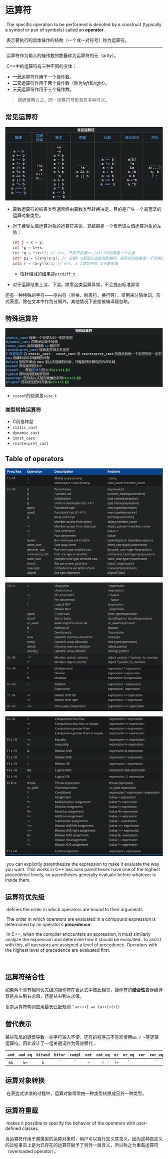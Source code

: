 # 运算符

​		The specific operation to be performed is denoted by a construct (typically a symbol or pair of symbols) called an **operator**.

​		表示要执行的具体操作的结构（一个或一对符号）称为运算符。

---

​		运算符作为输入的操作数的数量称为运算符的元（arity）。

​		C++中的运算符有三种不同的变体：

- **一元**运算符作用于一个操作数。
- **二元**运算符作用于两个操作数（称为*left*和*right*）。
- **三元**运算符作用于三个操作数。

> 根据使用方式，同一运算符可能具有多种含义。



##  常见运算符

![image-20220814192726068](https://raw.githubusercontent.com/Mocearan/picgo-server/main/image-20220814192726068.png)

- 算数运算符的结果类型通常经由算数类型转换决定，目的是产生一个最宽泛的运算对象类型。

- 对于接受左值运算对象的运算符来说，其结果是一个表示该左值运算对象的左值：

  ```c++
  int j = x = y;
  int *p = &++x;
  int *q = *(x++); // err, 不同于前置++,(x++)的结果是一个右值
  int* p2 = &(x>y?x:y); // 只要x y都是左值且类型相同，运算符的结果是一个同类型的左值
  int& r = (x<y)?x:1; // err, x 1类型不同，1不是左值
  ```

  - 指针相减的结果是`ptrdiff_t`

- 对于运算结果上溢、下溢，除零这类运算异常，不会抛出标准异常

​		还有一种特殊的字符——空白符（空格、制表符、换行等），常用来分隔单词，形式表意。除在文本中作为分隔外，其他情况下直接被编译器忽略。

## 特殊运算符

![image-20220814192745527](https://raw.githubusercontent.com/Mocearan/picgo-server/main/image-20220814192745527.png)

- `sizeof`的结果是`size_t`

  

### 类型转换运算符

- C风格转型
- `static_cast`
- `dynamic_cast`
- `const_cast`
- `reinterpret_cast`



## Table of operators

![image-20220814192805286](https://raw.githubusercontent.com/Mocearan/picgo-server/main/image-20220814192805286.png)

![image-20220814192825267](https://raw.githubusercontent.com/Mocearan/picgo-server/main/image-20220814192825267.png)

![image-20220814192843069](https://raw.githubusercontent.com/Mocearan/picgo-server/main/image-20220814192843069.png)

​		you can explicitly parenthesize the expression to make it evaluate the way you want. This works in C++ because parentheses have one of the highest precedence levels, so parentheses generally evaluate before whatever is inside them.



## 运算符优先级

​		defines the order in which operators are bound to their arguments

​		The order in which operators are evaluated in a compound expression is determined by an operator’s **precedence**. 

​		In C++, when the compiler encounters an expression, it must similarly analyze the expression and determine how it should be evaluated. To assist with this, all operators are assigned a level of precedence. Operators with the highest level of precedence are evaluated first.

​		

## 运算符结合性

​		如果两个具有相同优先级的操作符在表达式中彼此相邻，操作符的**结合性**告诉编译器是从左到右求值，还是从右到左求值。

​		复杂运算符构词应用最长匹配规则：`a++++1 => (a++)+(+1)`

## 替代表示

​		某些布局的键盘导致一些字符输入不便，还有的程序员不喜欢使用`&& / ~`等逻辑运算符。因此设计了一组关键词作为等效替代：

| ``and`` | ``and_eq`` | ``bitand`` | ``bitor`` | ``compl`` | ``not`` | ``not_eq`` | ``or`` | ``or_eq`` | ``xor`` | ``xor_eq`` |
| :-----: | :--------: | :--------: | :-------: | :-------: | :-----: | :--------: | :----: | :-------: | :-----: | :--------: |
|  `&&`   |   ``&=``   |    `&`     |    `|`    |    `~`    |   `!`   |    `!=`    |  `||`  |   `|=`    |   `^`   |    `^=`    |



## 运算对象转换

​		在表达式求值的过程中，运算对象常常由一种类型转换成另外一种类型。





## 运算符重载

​		makes it possible to specify the behavior of the operators with user-defined classes.

​		当运算符作用于类类型的运算对象时，用户可以自行定义其含义。因为这种自定义的过程事实上是为已存在的运算符赋予了另外一层含义，所以称之为重载运算符（overloaded operator）。
